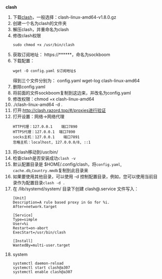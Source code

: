 **clash**
1. 下载[clash](https://github.com/Dreamacro/clash/releases)，一般选择：clash-linux-amd64-v1.8.0.gz
2. 创建一个名为clash的文件夹
3. 解压clash，并重命名为clash
4. 修改clash权限
   ```
   sudo chmod +x /usr/bin/clash
   ```
5. 获取订阅地址：
    https://******，命名为sockboom
6. 下载配置：
   ```
   wget -O config.yaml $订阅地址$
   ```
   得到三个文件分别为：
    config.yaml
    wget-log
    clash-linux-amd64
7. 删除config.yaml
8.  将前面的文件sockboom复制到这边来，并改名为config.yaml
9.  修改权限：chmod +x clash-linux-amd64
10. ./clash-linux-amd64 -d .
11. 打开:http://clash.razord.top/#/proxies进行验证
12. 打开设置：网络->网络代理
    ```
    HTTP代理：127.0.0.1    端口7890
    HTTPS代理：127.0.0.1  端口7890
    socks主机：127.0.0.1    端口7891
    忽略主机：localhost, 127.0.0.0/8, ::1
    ```
13. 将clash移动到/usr/bin/
14. 检查clash是否安装成功`clash -v`
15. 默认配置目录是 $HOME/.config/clash，将`config.yaml`, `cache.db`,`Country.mmdb`复制到此目录来
16. 如果要使用其他目录，可以使用 -d 控制配置目录，例如，您可以使用当前目录作为配置目录`clash -d .`
17. 在 /lib/systemd/system/ 目录下创建 clash@.service 文件写入：
    ```
    [Unit]
    Description=A rule based proxy in Go for %i.
    After=network.target

    [Service]
    Type=simple
    User=%i
    Restart=on-abort
    ExecStart=/usr/bin/clash

    [Install]
    WantedBy=multi-user.target
    ```
18. system
    ```
    systemctl daemon-reload
    systemctl start clash@a307
    systemctl enable clash@a307
    ```
